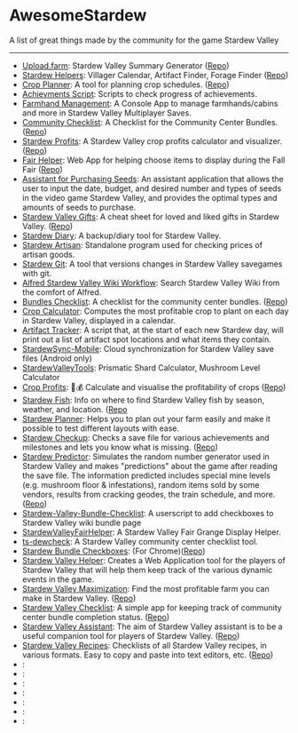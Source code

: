 # AwesomeStardew
A list of great things made by the community for the game Stardew Valley

---
- [Upload.farm](https://upload.farm/): Stardew Valley Summary Generator ([Repo](https://github.com/Sketchy502/SDV-Summary))
- [Stardew Helpers](https://stardew.djomp.co.uk/): Villager Calendar, Artifact Finder, Forage Finder ([Repo](https://github.com/rickselby/stardew-helpers))
- [Crop Planner](http://exnil.github.io/crop_planner/): A tool for planning crop schedules. ([Repo](https://github.com/exnil/crop_planner))
- [Achievments Script](https://github.com/skatje-myers/stardewscripts): Scripts to check progress of achievements.
- [Farmhand Management](https://github.com/tfitz237/stardew-mp-save-editor): A Console App to manage farmhands/cabins and more in Stardew Valley Multiplayer Saves.
- [Community Checklist](https://www.stardewcommunitychecklist.com/): A Checklist for the Community Center Bundles. ([Repo](https://github.com/kihashi/stardew_community_checklist))
- [Stardew Profits](https://thorinair.github.io/Stardew-Profits/): A Stardew Valley crop profits calculator and visualizer. ([Repo](https://github.com/Thorinair/Stardew-Profits))
- [Fair Helper](https://mouseypounds.github.io/stardew-fair-helper/): Web App for helping choose items to display during the Fall Fair ([Repo](https://github.com/MouseyPounds/stardew-fair-helper))
- [Assistant for Purchasing Seeds](https://github.com/AMTerp/stardew-valley-assistant): An assistant application that allows the user to input the date, budget, and desired number and types of seeds in the video game Stardew Valley, and provides the optimal types and amounts of seeds to purchase.
- [Stardew Valley Gifts](http://rudeysh.github.io/StardewValleyGifts): A cheat sheet for loved and liked gifts in Stardew Valley. ([Repo](https://github.com/RudeySH/StardewValleyGifts))
- [Stardew Diary](https://github.com/xrstf/stardew-diary): A backup/diary tool for Stardew Valley.
- [Stardew Artisan](https://github.com/LivJes/Stardew-Artisan): Standalone program used for checking prices of artisan goods.
- [Stardew Git](https://gitlab.com/metaa/stardew-git): A tool that versions changes in Stardew Valley savegames with git.
- [Alfred Stardew Valley Wiki Workflow](https://github.com/wesbaker/alfred-stardewvalleywiki): Search Stardew Valley Wiki from the comfort of Alfred.
- [Bundles Checklist](https://stardewvalleybundleschecklist.idv2.com/): A checklist for the community center bundles. ([Repo](https://github.com/charlee/stardewvalleybundleschecklist))
- [Crop Calculator](https://github.com/mschult2/StardewCropCalculator): Computes the most profitable crop to plant on each day in Stardew Valley, displayed in a calendar.
- [Artifact Tracker](https://github.com/busisd/StardewArtifactTracker): A script that, at the start of each new Stardew day, will print out a list of artifact spot locations and what items they contain.
- [StardewSync-Mobile](https://github.com/r-best/StardewSync-Mobile): Cloud synchronization for Stardew Valley save files (Android only)
- [StardewValleyTools](https://github.com/mirhagk/StardewValleyTools): Prismatic Shard Calculator, Mushroom Level Calculator
- [Crop Profits](https://polarstoat.github.io/stardew-crop-profits/): 🌿💰 Calculate and visualise the profitability of crops ([Repo](https://github.com/polarstoat/stardew-crop-profits))
- [Stardew Fish](https://righteous-cause.glitch.me/): Info on where to find Stardew Valley fish by season, weather, and location. ([Repo]((https://github.com/clottman/stardewValleyFish))
- [Stardew Planner](https://stardew.info): Helps you to plan out your farm easily and make it possible to test different layouts with ease.
- [Stardew Checkup](https://mouseypounds.github.io/stardew-checkup/): Checks a save file for various achievements and milestones and lets you know what is missing. ([Repo](https://github.com/MouseyPounds/stardew-checkup))
- [Stardew Predictor](https://mouseypounds.github.io/stardew-predictor/): Simulates the random number generator used in Stardew Valley and makes "predictions" about the game after reading the save file. The information predicted includes special mine levels (e.g. mushroom floor & infestations), random items sold by some vendors, results from cracking geodes, the train schedule, and more. ([Repo](https://github.com/MouseyPounds/stardew-predictor))
- [Stardew-Valley-Bundle-Checklist](https://github.com/elias123tre/Stardew-Valley-Bundle-Checklist): A userscript to add checkboxes to Stardew Valley wiki bundle page
- [StardewValleyFairHelper](https://github.com/stefanlawr/stardew-valley-fair-helper): A Stardew Valley Fair Grange Display Helper.
- [ts-dewcheck](https://github.com/BolZer/ts-dewcheck): A Stardew Valley community center checklist tool.
- [Stardew Bundle Checkboxes](https://chrome.google.com/webstore/detail/stardew-bundle-checkboxes/hpghlbmbdhafikclpcdbeaipnnnhiefg): (For Chrome)([Repo](https://github.com/FrankSalmick/Stardew-Bundle-Checkboxes))
- [Stardew Valley Helper](https://github.com/Pan-Bubr/stardew-valley-helper): Creates a Web Application tool for the players of Stardew Valley that will help them keep track of the various dynamic events in the game.
- [Stardew Valley Maximization](https://faraixyz.github.io/stardew-valley-maximization/): Find the most profitable farm you can make in Stardew Valley. ([Repo](https://github.com/faraixyz/stardew-valley-maximization))
- [Stardew Valley Checklist](https://wtoldt.github.io/stardew-valley-checklist/): A simple app for keeping track of community center bundle completion status. ([Repo](https://github.com/wtoldt/stardew-valley-checklist))
- [Stardew Valley Assistant](https://neptunianeclipse.github.io/stardew-valley-assistant/): The aim of Stardew Valley assistant is to be a useful companion tool for players of Stardew Valley. ([Repo](https://github.com/NeptunianEclipse/stardew-valley-assistant))
- [Stardew Valley Recipes](https://github.com/vlvagerviwager/stardew-valley-recipes): Checklists of all Stardew Valley recipes, in various formats. Easy to copy and paste into text editors, etc. ([Repo](https://github.com/vlvagerviwager/stardew-valley-recipes)) 
- [](): 
- [](): 
- []():
- []():
- [](): 
- [](): 
- [](): 
